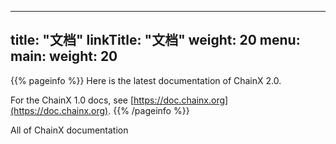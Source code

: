 
---
title: "文档"
linkTitle: "文档"
weight: 20
menu:
  main:
    weight: 20
---

{{% pageinfo %}}
Here is the latest documentation of ChainX 2.0.

For the ChainX 1.0 docs, see [https://doc.chainx.org](https://doc.chainx.org).
{{% /pageinfo %}}


All of ChainX documentation
